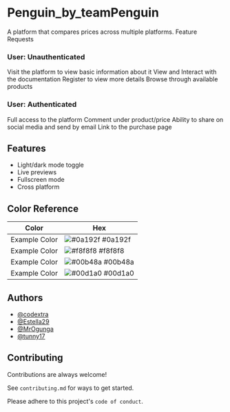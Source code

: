 # Penguin_by_teamPenguin

A platform that compares prices across multiple platforms.
Feature Requests

###	User: Unauthenticated
Visit the platform to view basic information about it
View and Interact with the documentation
Register to view more details
Browse through available products 
	
  ###  User: Authenticated
Full access to the platform
Comment under product/price
Ability to share on social media and send by email
Link to the purchase page



## Features

- Light/dark mode toggle
- Live previews
- Fullscreen mode
- Cross platform

## Color Reference

| Color             | Hex                                                                |
| ----------------- | ------------------------------------------------------------------ |
| Example Color | ![#0a192f](https://via.placeholder.com/10/0a192f?text=+) #0a192f |
| Example Color | ![#f8f8f8](https://via.placeholder.com/10/f8f8f8?text=+) #f8f8f8 |
| Example Color | ![#00b48a](https://via.placeholder.com/10/00b48a?text=+) #00b48a |
| Example Color | ![#00d1a0](https://via.placeholder.com/10/00b48a?text=+) #00d1a0 |


## Authors

- [@codextra](https://github.com/Freecodextra)
- [@Estella29](https://github.com/Estella29)
- [@MrOgunga](https://github.com/MrOgunga)
- [@tunny17](https://github.com/tunny17)


## Contributing

Contributions are always welcome!

See `contributing.md` for ways to get started.

Please adhere to this project's `code of conduct`.
